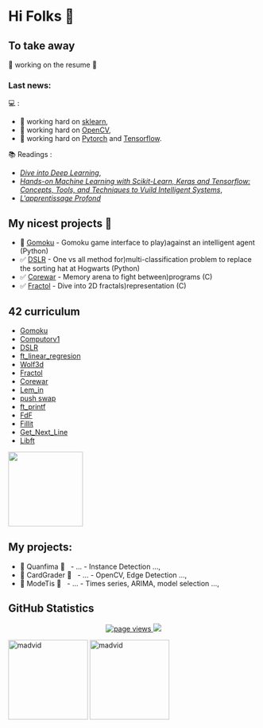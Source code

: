 # Hi Folks 👋

<!--
**madvid/madvid** is a ✨ _special_ ✨ repository because its `README.md` (this file) appears on your GitHub profile.

Here are some ideas to get you started:

- 🔭 I’m currently working on ...
- 🌱 I’m currently learning ...
- 👯 I’m looking to collaborate on ...
- 🤔 I’m looking for help with ...
- 💬 Ask me about ...
- 📫 How to reach me: ...
- 😄 Pronouns: ...
- ⚡ Fun fact: ...
-->
## To take away
🚧 working on the resume 🚧

### Last news:
💻 :
- 🌱 working hard on [sklearn](https://scikit-learn.org/stable/),
- 🌱 working hard on [OpenCV](https://opencv.org/),
- 🌱 working hard on [Pytorch](https://pytorch.org/) and [Tensorflow](https://www.tensorflow.org/).

📚 Readings :
- [*Dive into Deep Learning*](https://d2l.ai/),
- [*Hands-on Machine Learning with Scikit-Learn, Keras and Tensorflow: Concepts, Tools, and Techniques to Vuild Intelligent Systems*](https://www.dunod.com/sciences-techniques/machine-learning-avec-scikit-learn-mise-en-oeuvre-et-cas-concrets-0),
- [*L'apprentissage Profond*](https://www.apprentissageprofond.org/])

## My nicest projects 🥳
- 🚧 [Gomoku](https://github.com/madvid/42_Gomoku) - Gomoku game interface to play)against an intelligent agent (Python)
- ✅ [DSLR](https://github.com/madvid/42_DSLR) - One vs all method for)multi-classification problem to replace the sorting hat at Hogwarts (Python)
- ✅ [Corewar](https://github.com/madvid/42_Corewar) - Memory arena to fight between)programs (C)
- ✅ [Fractol](https://github.com/madvid/42_fractol) - Dive into 2D fractals)representation (C)

## 42 curriculum
- [Gomoku](https://github.com/madvid/42_Gomoku)
- [Computorv1](https://github.com/madvid/42_computorv1)
- [DSLR](https://github.com/madvid/42_DSLR)
- [ft_linear_regresion](https://github.com/madvid/42_ft_linear_regression)
- [Wolf3d](https://github.com/madvid/42_wolf3d)
- [Fractol](https://github.com/madvid/42_fractol)
- [Corewar](https://github.com/madvid/42_Corewar)
- [Lem_in](https://github.com/madvid/42_Lem_in)
- [push swap](https://github.com/madvid/42_push_swap)
- [ft_printf](https://github.com/madvid/42_ft_printf)
- [FdF](https://github.com/madvid/42_FdF)
- [Fillit](https://github.com/madvid/42_Fillit)
- [Get_Next_Line](https://github.com/madvid/42_get_next_line)
- [Libft](https://github.com/madvid/42_libft)

<p><align="center">
	<img height="150" src="https://badge42.herokuapp.com/api/stats/mdavid?privacyName=true&privacyEmail=true)](https://github.com/madvid/badge42" />
</p>

## My projects:
- 🚧 Quanfima 🚧 &nbsp;&nbsp;- ... - Instance Detection ...,
- 🚧 CardGrader 🚧 &nbsp;&nbsp;- ... - OpenCV, Edge Detection ...,
- 🚧 ModeTis 🚧 &nbsp;&nbsp;- ... - Times series, ARIMA, model selection ...,

## GitHub Statistics

<p align="center">
   <a href="https://github.com/madvid/madvid">
      <img src="https://komarev.com/ghpvc/?username=madvid&color=blue&style=plastic" alt="page views" />
   </a>
   <a href="https://github.com/madvid?tab=followers">
      <img src="https://img.shields.io/github/followers/madvid?color=green&logo=github&style=plastic" />
   </a>
</p>

<p><align="center">
   <img height="160" src="https://github-readme-stats.vercel.app/api?username=madvid&show_icons=true&count_private=true&theme=dark" alt="madvid" />
   <img height="160" src="https://github-readme-stats-olive-nine.vercel.app/api/top-langs/?username=madvid&layout=compact&theme=dark" alt="madvid" />
</p>
